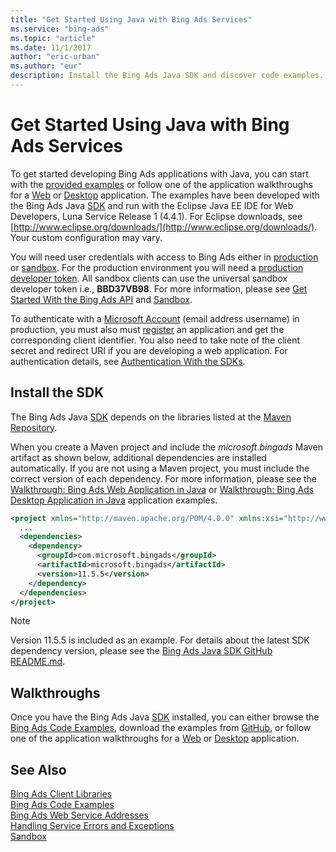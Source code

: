 ```yaml
---
title: "Get Started Using Java with Bing Ads Services"
ms.service: "bing-ads"
ms.topic: "article"
ms.date: 11/1/2017
author: "eric-urban"
ms.author: "eur"
description: Install the Bing Ads Java SDK and discover code examples.
---
```

# Get Started Using Java with Bing Ads Services
To get started developing Bing Ads applications with Java, you can start with the [provided examples](~/guides/code-examples.md) or follow one of the application walkthroughs for a [Web](~/guides/walkthrough-web-application-java.md) or [Desktop](~/guides/walkthrough-desktop-application-java.md) application. The examples have been developed with the Bing Ads Java [SDK](~/guides/client-libraries.md) and run with the Eclipse Java EE IDE for Web Developers, Luna Service Release 1 (4.4.1). For Eclipse downloads, see [http://www.eclipse.org/downloads/](http://www.eclipse.org/downloads/). Your custom configuration may vary.

You will need user credentials with access to Bing Ads either in [production](https://secure.bingads.microsoft.com/) or [sandbox](https://secure.sandbox.bingads.microsoft.com/Auth?EnvContext=Sandbox). For the production environment you will need a [production developer token](~/guides/get-started.md#get-developer-token). All sandbox clients can use the universal sandbox developer token i.e., **BBD37VB98**. For more information, please see [Get Started With the Bing Ads API](../guides/get-started.md) and [Sandbox](../guides/sandbox.md).

To authenticate with a [Microsoft Account](https://account.microsoft.com/account) (email address username) in production, you must also must [register](../guides/authentication-oauth.md#registerapplication) an application and get the corresponding client identifier. You also need to take note of the client secret and redirect URI if you are developing a web application. For authentication details, see [Authentication With the SDKs](~/guides/sdk-authentication.md#oauth).

## <a name="installation"></a>Install the SDK
The Bing Ads Java [SDK](~/guides/client-libraries.md) depends on the libraries listed at the [Maven Repository](http://mvnrepository.com/artifact/com.microsoft.bingads/microsoft.bingads/).

When you create a Maven project and include the *microsoft.bingads* Maven artifact as shown below, additional dependencies are installed automatically. If you are not using a Maven project, you must include the correct version of each dependency. For more information, please see the [Walkthrough: Bing Ads Web Application in Java](../guides/walkthrough-web-application-java.md) or [Walkthrough: Bing Ads Desktop Application in Java](../guides/walkthrough-desktop-application-java.md) application examples.

```xml
<project xmlns="http://maven.apache.org/POM/4.0.0" xmlns:xsi="http://www.w3.org/2001/XMLSchema-instance" xsi:schemaLocation="http://maven.apache.org/POM/4.0.0 http://maven.apache.org/xsd/maven-4.0.0.xsd">
  ...
  <dependencies>
    <dependency>
      <groupId>com.microsoft.bingads</groupId>
      <artifactId>microsoft.bingads</artifactId>
      <version>11.5.5</version>
    </dependency>
  </dependencies>
</project>
```
> [!NOTE]
> Version 11.5.5 is included as an example. For details about the latest SDK dependency version, please see the [Bing Ads Java SDK GitHub README.md](https://github.com/BingAds/BingAds-Java-SDK).

## <a name="walkthrough"></a>Walkthroughs
Once you have the Bing Ads Java [SDK](~/guides/client-libraries.md) installed, you can either browse the [Bing Ads Code Examples](../guides/code-examples.md), download the examples from [GitHub](https://github.com/BingAds/BingAds-Java-SDK/tree/master/examples), or follow one of the application walkthroughs for a [Web](../guides/walkthrough-web-application-java.md) or [Desktop](../guides/walkthrough-desktop-application-java.md) application.

## See Also
[Bing Ads Client Libraries](../guides/client-libraries.md)    
[Bing Ads Code Examples](../guides/code-examples.md)    
[Bing Ads Web Service Addresses](../guides/web-service-addresses.md)  
[Handling Service Errors and Exceptions](~/guides/handle-service-errors-exceptions.md)  
[Sandbox](../guides/sandbox.md)  
